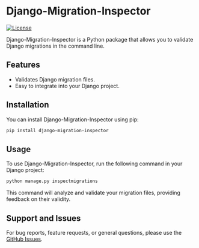 # Django-Migration-Inspector

[![License](https://img.shields.io/badge/License-BSD_3--Clause-blue.svg)](https://opensource.org/licenses/BSD-3-Clause)

Django-Migration-Inspector is a Python package that allows you to validate Django migrations in the command line.

## Features

- Validates Django migration files.
- Easy to integrate into your Django project.

## Installation

You can install Django-Migration-Inspector using pip:

```bash
pip install django-migration-inspector
```

## Usage
To use Django-Migration-Inspector, run the following command in your Django project:

```bash
python manage.py inspectmigrations
```
This command will analyze and validate your migration files, providing feedback on their validity.

## Support and Issues
For bug reports, feature requests, or general questions, please use the [GitHub Issues](https://github.com/SamarthParnami/django-migration-inspector/issues).